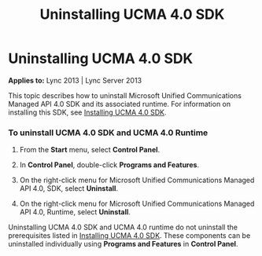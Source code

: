 ﻿---
title: Uninstalling UCMA 4.0 SDK
TOCTitle: Uninstalling UCMA 4.0 SDK
ms:assetid: de5bff2f-0647-4584-9092-6b8e99815362
ms:mtpsurl: https://msdn.microsoft.com/library/Dn465971(v=office.15)
ms:contentKeyID: 57102882
ms.date: 07/25/2014
mtps_version: v=office.15
---

# Uninstalling UCMA 4.0 SDK


**Applies to:** Lync 2013 | Lync Server 2013

This topic describes how to uninstall Microsoft Unified Communications Managed API 4.0 SDK and its associated runtime. For information on installing this SDK, see [Installing UCMA 4.0 SDK](installing-ucma-4-0-sdk.md).

### To uninstall UCMA 4.0 SDK and UCMA 4.0 Runtime

1.  From the **Start** menu, select **Control Panel**.

2.  In **Control Panel**, double-click **Programs and Features**.

3.  On the right-click menu for Microsoft Unified Communications Managed API 4.0, SDK, select **Uninstall**.

4.  On the right-click menu for Microsoft Unified Communications Managed API 4.0, Runtime, select **Uninstall**.

Uninstalling UCMA 4.0 SDK and UCMA 4.0 runtime do not uninstall the prerequisites listed in [Installing UCMA 4.0 SDK](installing-ucma-4-0-sdk.md). These components can be uninstalled individually using **Programs and Features** in **Control Panel**.

